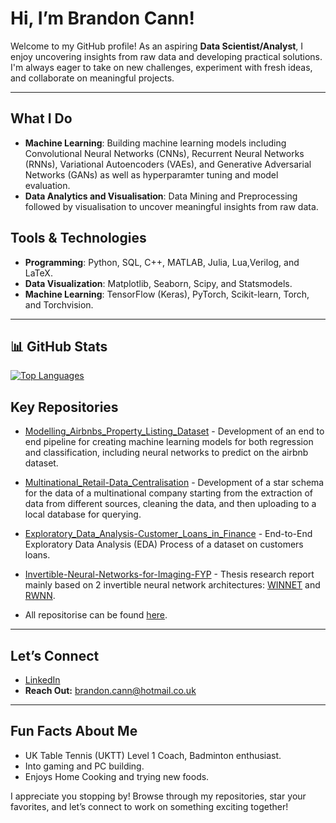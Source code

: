 # Hi, I’m Brandon Cann!
Welcome to my GitHub profile! As an aspiring **Data Scientist/Analyst**, I enjoy uncovering insights from raw data and developing practical solutions. I'm always eager to take on new challenges, experiment with fresh ideas, and collaborate on meaningful projects.
           
---

## What I Do
- **Machine Learning**: Building machine learning models including Convolutional Neural Networks (CNNs), Recurrent Neural Networks (RNNs), Variational Autoencoders (VAEs), and Generative Adversarial Networks (GANs) as well as hyperparamter tuning and model evaluation.
- **Data Analytics and Visualisation**: Data Mining and Preprocessing followed by visualisation to uncover meaningful insights from raw data.

## Tools & Technologies  
- **Programming**: Python, SQL, C++, MATLAB, Julia, Lua,Verilog, and LaTeX.
- **Data Visualization**: Matplotlib, Seaborn, Scipy, and Statsmodels. 
- **Machine Learning**:  TensorFlow (Keras), PyTorch, Scikit-learn, Torch, and Torchvision.

---

## 📊 GitHub Stats

[![Top Languages](https://github-readme-stats.vercel.app/api/top-langs/?username=bc319IC&layout=donut&theme=radical&size_weight=0.25&count_weight=0.75)](https://github.com/bc319IC/github-readme-stats)

## Key Repositories

- [Modelling_Airbnbs_Property_Listing_Dataset](https://github.com/bc319IC/Modelling_Airbnbs_Property_Listing_Dataset) - Development of an end to end pipeline for creating machine learning models for both regression and classification, including neural networks to predict on the airbnb dataset.
- [Multinational_Retail-Data_Centralisation](https://github.com/bc319IC/Multinational_Retail-Data_Centralisation) - Development of a star schema for the data of a multinational company starting from the extraction of data from different sources, cleaning the data, and then uploading to a local database for querying.
- [Exploratory_Data_Analysis-Customer_Loans_in_Finance](https://github.com/bc319IC/Exploratory_Data_Analysis-Customer_Loans_in_Finance) - End-to-End Exploratory Data Analysis (EDA) Process of a dataset on customers loans.
- [Invertible-Neural-Networks-for-Imaging-FYP](https://github.com/bc319IC/Invertible-Neural-Networks-for-Imaging-FYP) - Thesis research report mainly based on 2 invertible neural network architectures: [WINNET](https://github.com/bc319IC/WINNET) and [RWNN](https://github.com/bc319IC/RWNN).

- All repositorise can be found [here](https://github.com/bc319IC?tab=repositories).

---

## Let’s Connect

- [LinkedIn](https://www.linkedin.com/in/bc319ic/)
- **Reach Out:** brandon.cann@hotmail.co.uk

---

## Fun Facts About Me

- UK Table Tennis (UKTT) Level 1 Coach, Badminton enthusiast.
- Into gaming and PC building.
- Enjoys Home Cooking and trying new foods.

I appreciate you stopping by! Browse through my repositories, star your favorites, and let’s connect to work on something exciting together!